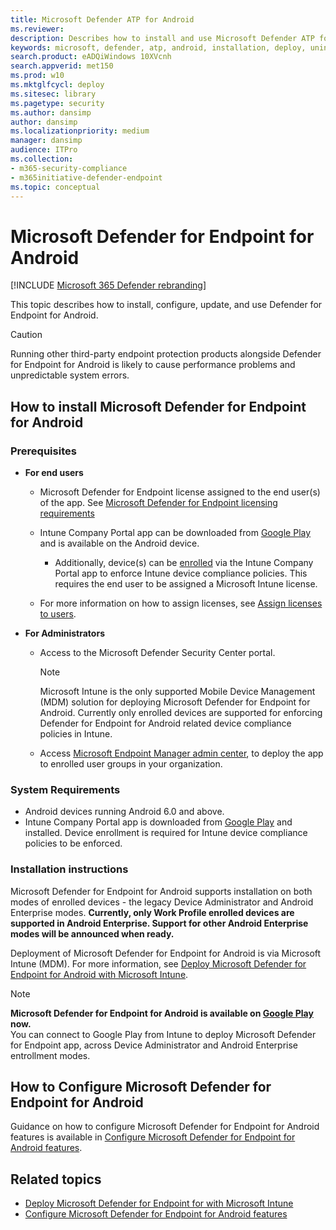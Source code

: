 ```yaml
---
title: Microsoft Defender ATP for Android
ms.reviewer:
description: Describes how to install and use Microsoft Defender ATP for Android
keywords: microsoft, defender, atp, android, installation, deploy, uninstallation, intune
search.product: eADQiWindows 10XVcnh
search.appverid: met150
ms.prod: w10
ms.mktglfcycl: deploy
ms.sitesec: library
ms.pagetype: security
ms.author: dansimp
author: dansimp
ms.localizationpriority: medium
manager: dansimp
audience: ITPro
ms.collection: 
- m365-security-compliance 
- m365initiative-defender-endpoint 
ms.topic: conceptual
---
```


# Microsoft Defender for Endpoint for Android

[!INCLUDE [Microsoft 365 Defender rebranding](../../includes/microsoft-defender.md)]


This topic describes how to install, configure, update, and use Defender for Endpoint for Android.

> [!CAUTION]
> Running other third-party endpoint protection products alongside Defender for Endpoint for Android is likely to cause performance problems and unpredictable system errors.


## How to install Microsoft Defender for Endpoint for Android

### Prerequisites

-   **For end users**

    -   Microsoft Defender for Endpoint license assigned to the end user(s) of the app. See [Microsoft Defender for Endpoint licensing requirements](https://docs.microsoft.com/windows/security/threat-protection/microsoft-defender-atp/minimum-requirements#licensing-requirements)

    -   Intune Company Portal app can be downloaded from [Google
        Play](https://play.google.com/store/apps/details?id=com.microsoft.windowsintune.companyportal)
        and is available on the Android device.

        -   Additionally, device(s) can be
            [enrolled](https://docs.microsoft.com/mem/intune/user-help/enroll-device-android-company-portal)
            via the Intune Company Portal app to enforce Intune device compliance
            policies. This requires the end user to be assigned a Microsoft Intune license.

    -   For more information on how to assign licenses, see [Assign licenses to
        users](https://docs.microsoft.com/azure/active-directory/users-groups-roles/licensing-groups-assign).
        

-   **For Administrators**

    -   Access to the Microsoft Defender Security Center portal.

        > [!NOTE]
        > Microsoft Intune is the only supported Mobile Device Management (MDM) solution for deploying Microsoft Defender for Endpoint for Android. Currently only enrolled devices are supported for enforcing Defender for Endpoint for Android related device compliance policies in Intune. 

    -   Access [Microsoft Endpoint Manager admin
        center](https://go.microsoft.com/fwlink/?linkid=2109431), to deploy the
        app to enrolled user groups in your organization.

### System Requirements

-   Android devices running Android 6.0 and above.
-   Intune Company Portal app is downloaded from [Google
    Play](https://play.google.com/store/apps/details?id=com.microsoft.windowsintune.companyportal)
    and installed. Device enrollment is required for Intune device compliance policies to be enforced.

### Installation instructions

Microsoft Defender for Endpoint for Android supports installation on both modes of
enrolled devices - the legacy Device Administrator and Android Enterprise modes.
**Currently, only Work Profile enrolled devices are supported in Android Enterprise. Support for other Android Enterprise modes will be announced when ready.**

Deployment of Microsoft Defender for Endpoint for Android is via Microsoft Intune (MDM).
For more information, see [Deploy Microsoft Defender for Endpoint for Android with Microsoft Intune](android-intune.md).


> [!NOTE]
> **Microsoft Defender for Endpoint for Android is available on [Google Play](https://play.google.com/store/apps/details?id=com.microsoft.scmx) now.** <br> You can connect to Google Play from Intune to deploy Microsoft Defender for Endpoint app, across Device Administrator and Android Enterprise entrollment modes. 

## How to Configure Microsoft Defender for Endpoint for Android

Guidance on how to configure Microsoft Defender for Endpoint for Android features is available in [Configure Microsoft Defender for Endpoint for Android features](android-configure.md).



## Related topics
- [Deploy Microsoft Defender for Endpoint for with Microsoft Intune](android-intune.md)
- [Configure Microsoft Defender for Endpoint for Android features](android-configure.md)

